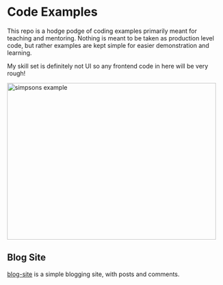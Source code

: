 # Code Examples

This repo is a hodge podge of coding examples primarily meant for teaching and mentoring. Nothing is meant to be taken as production level code, but rather examples are kept simple for easier demonstration and learning.

My skill set is definitely not UI so any frontend code in here will be very rough!

<p>
  <img width="488" height="366" src="https://giphy.com/gifs/season-3-the-simpsons-3x24-3orieS4jfHJaKwkeli" alt="simpsons example">
</p>

## Blog Site

[blog-site](./blog-site/README.md) is a simple blogging site, with posts and comments.
